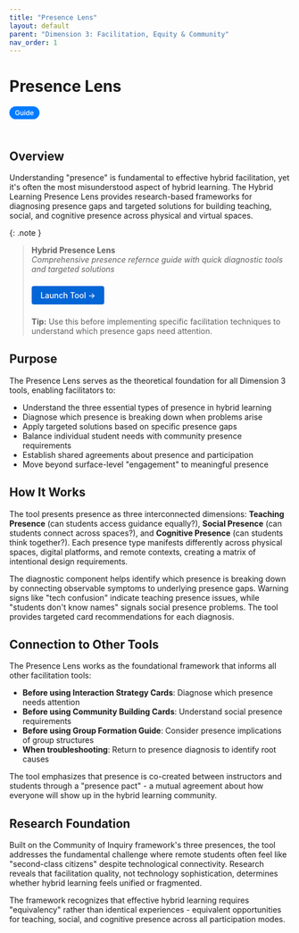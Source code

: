 ```yaml
---
title: "Presence Lens"
layout: default
parent: "Dimension 3: Facilitation, Equity & Community"
nav_order: 1
---
```


# Presence Lens

<span style="background: #007bff; color: white; padding: 4px 10px; border-radius: 16px; font-size: 12px; font-weight: 500; white-space: nowrap; display: inline-block; margin-bottom: 24px;">Guide</span>

## Overview
Understanding "presence" is fundamental to effective hybrid facilitation, yet it's often the most misunderstood aspect of hybrid learning. The Hybrid Learning Presence Lens provides research-based frameworks for diagnosing presence gaps and targeted solutions for building teaching, social, and cognitive presence across physical and virtual spaces.



{: .note }
> **Hybrid Presence Lens**  
> *Comprehensive presence refernce guide with quick diagnostic tools and targeted solutions*
>
> <a href="/assets/tools/hybrid-presence-lens-visual.html" style="display: inline-block; background: #0366d6; color: white; padding: 8px 16px; text-decoration: none; border-radius: 4px; font-weight: 500; margin: 8px 0; font-size: 14px;">
> Launch Tool →
> </a>
>
> **Tip:** Use this before implementing specific facilitation techniques to understand which presence gaps need attention.

## Purpose
The Presence Lens serves as the theoretical foundation for all Dimension 3 tools, enabling facilitators to:

- Understand the three essential types of presence in hybrid learning
- Diagnose which presence is breaking down when problems arise
- Apply targeted solutions based on specific presence gaps
- Balance individual student needs with community presence requirements
- Establish shared agreements about presence and participation
- Move beyond surface-level "engagement" to meaningful presence

## How It Works

The tool presents presence as three interconnected dimensions: **Teaching Presence** (can students access guidance equally?), **Social Presence** (can students connect across spaces?), and **Cognitive Presence** (can students think together?). Each presence type manifests differently across physical spaces, digital platforms, and remote contexts, creating a matrix of intentional design requirements.

The diagnostic component helps identify which presence is breaking down by connecting observable symptoms to underlying presence gaps. Warning signs like "tech confusion" indicate teaching presence issues, while "students don't know names" signals social presence problems. The tool provides targeted card recommendations for each diagnosis.

## Connection to Other Tools

The Presence Lens works as the foundational framework that informs all other facilitation tools:

- **Before using Interaction Strategy Cards**: Diagnose which presence needs attention
- **Before using Community Building Cards**: Understand social presence requirements  
- **Before using Group Formation Guide**: Consider presence implications of group structures
- **When troubleshooting**: Return to presence diagnosis to identify root causes

The tool emphasizes that presence is co-created between instructors and students through a "presence pact" - a mutual agreement about how everyone will show up in the hybrid learning community.

## Research Foundation

Built on the Community of Inquiry framework's three presences, the tool addresses the fundamental challenge where remote students often feel like "second-class citizens" despite technological connectivity. Research reveals that facilitation quality, not technology sophistication, determines whether hybrid learning feels unified or fragmented.

The framework recognizes that effective hybrid learning requires "equivalency" rather than identical experiences - equivalent opportunities for teaching, social, and cognitive presence across all participation modes. 